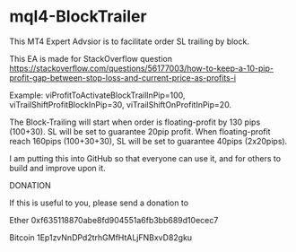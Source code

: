 # mql4-BlockTrailer
This MT4 Expert Advsior is to facilitate order SL trailing by block.

This EA is made for StackOverflow question https://stackoverflow.com/questions/56177003/how-to-keep-a-10-pip-profit-gap-between-stop-loss-and-current-price-as-profits-i

Example:
viProfitToActivateBlockTrailInPip=100, viTrailShiftProfitBlockInPip=30, viTrailShiftOnProfitInPip=20.

The Block-Trailing will start when order is floating-profit by 130 pips (100+30). SL will be set to guarantee 20pip profit.
When floating-profit reach 160pips (100+30+30), SL will be set to guarantee 40pips (2x20pips).

I am putting this into GitHub so that everyone can use it, and for others to build and improve upon it.


DONATION

If this is useful to you, please send a donation to

Ether 0xf635118870abe8fd904551a6fb3bb689d10ecec7

Bitcoin 1Ep1zvNnDPd2trhGMfHtALjFNBxvD82gku
